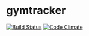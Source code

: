 # gymtracker
[![Build Status](https://travis-ci.org/laitilari/gymtracker.svg?branch=master)](https://travis-ci.org/laitilari/gymtracker)
[![Code Climate](https://codeclimate.com/github/laitilari/gymtracker.png)](https://codeclimate.com/github/laitilari/gymtracker)


